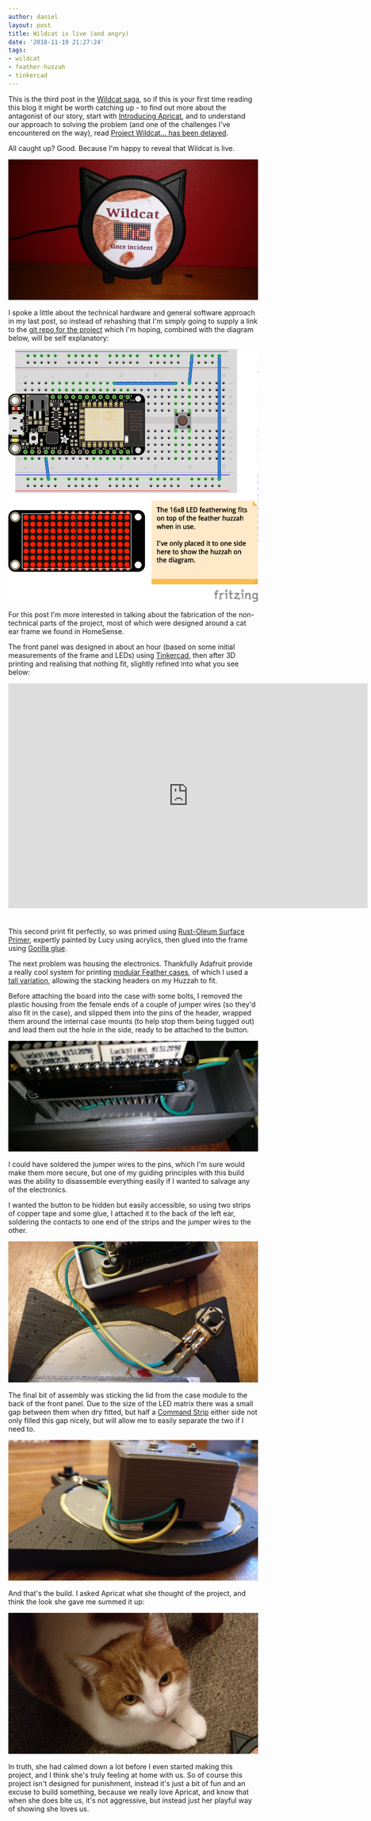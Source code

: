```yaml
---
author: daniel
layout: post
title: Wildcat is live (and angry)
date: '2018-11-19 21:27:24'
tags:
- wildcat
- feather-huzzah
- tinkercad
---
```


This is the third post in the [Wildcat saga](/tag/wildcat/), so if this is your first time reading this blog it might be worth catching up - to find out more about the antagonist of our story, start with [Introducing Apricat](/2018/11/09/introducing-apricat/), and to understand our approach to solving the problem (and one of the challenges I've encountered on the way), read [Project Wildcat... has been delayed](/2018/11/10/project-wildcat-has-been-delayed/).

All caught up? Good. Because I'm happy to reveal that Wildcat is live.

![IMG_20181119_153753--1-](/assets/img/2018/11/IMG_20181119_153753--1-.jpg)

I spoke a little about the technical hardware and general software approach in my last post, so instead of rehashing that I'm simply going to supply a link to the [git repo for the project](https://github.com/LimeBlast/wildcat) which I'm hoping, combined with the diagram below, will be self explanatory:

![wildcat_bb](/assets/img/2018/11/wildcat_bb.png)

For this post I'm more interested in talking about the fabrication of the non-technical parts of the project, most of which were designed around a cat ear frame we found in HomeSense.

The front panel was designed in about an hour (based on some initial measurements of the frame and LEDs) using [Tinkercad](https://www.tinkercad.com/#/dashboard), then after 3D printing and realising that nothing fit, slightly refined into what you see below:

<iframe width="725" height="453" src="https://www.tinkercad.com/embed/2Vc65P0oUIG" frameborder="0" marginwidth="0" marginheight="0" scrolling="no" style="margin-bottom: 1.5em"></iframe>

This second print fit perfectly, so was primed using [Rust-Oleum Surface Primer](https://amzn.to/2QUVWAt), expertly painted by Lucy using acrylics, then glued into the frame using [Gorilla glue](https://amzn.to/2BhsWO3).

The next problem was housing the electronics. Thankfully Adafruit provide a really cool system for printing [modular Feather cases](https://learn.adafruit.com/3d-printed-case-for-adafruit-feather/overview), of which I used a [tall variation](https://www.thingiverse.com/thing:2438577), allowing the stacking headers on my Huzzah to fit.

Before attaching the board into the case with some bolts, I removed the plastic housing from the female ends of a couple of jumper wires (so they'd also fit in the case), and slipped them into the pins of the header, wrapped them around the internal case mounts (to help stop them being tugged out) and lead them out the hole in the side, ready to be attached to the button.

![IMG_20181119_154303-cropped--1-](/assets/img/2018/11/IMG_20181119_154303-cropped--1-.jpg)

I could have soldered the jumper wires to the pins, which I'm sure would make them more secure, but one of my guiding principles with this build was the ability to disassemble everything easily if I wanted to salvage any of the electronics.

I wanted the button to be hidden but easily accessible, so using two strips of copper tape and some glue, I attached it to the back of the left ear, soldering the contacts to one end of the strips and the jumper wires to the other.

![IMG_20181119_154141--1-](/assets/img/2018/11/IMG_20181119_154141--1-.jpg)

The final bit of assembly was sticking the lid from the case module to the back of the front panel. Due to the size of the LED matrix there was a small gap between them when dry fitted, but half a [Command Strip](https://amzn.to/2A4xfKB) either side not only filled this gap nicely, but will allow me to easily separate the two if I need to.

![IMG_20181119_154020--1-](/assets/img/2018/11/IMG_20181119_154020--1-.jpg)

And that's the build. I asked Apricat what she thought of the project, and think the look she gave me summed it up:

![IMG_20181119_202416--2-](/assets/img/2018/11/IMG_20181119_202416--2-.jpg)

In truth, she had calmed down a lot before I even started making this project, and I think she's truly feeling at home with us. So of course this project isn't designed for punishment, instead it's just a bit of fun and an excuse to build something, because we really love Apricat, and know that when she does bite us, it's not aggressive, but instead just her playful way of showing she loves us.
